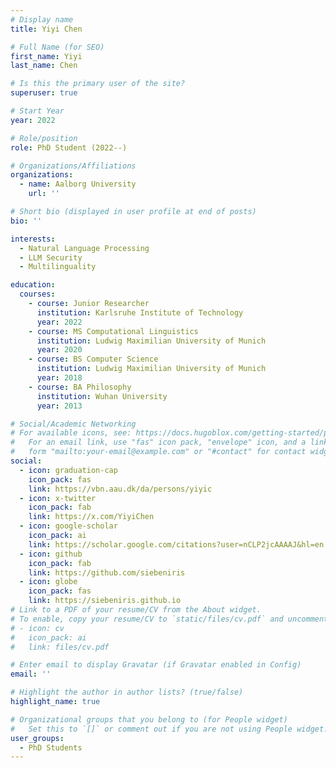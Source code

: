 ```yaml
---
# Display name
title: Yiyi Chen

# Full Name (for SEO)
first_name: Yiyi
last_name: Chen

# Is this the primary user of the site?
superuser: true

# Start Year
year: 2022

# Role/position
role: PhD Student (2022--)

# Organizations/Affiliations
organizations:
  - name: Aalborg University
    url: ''

# Short bio (displayed in user profile at end of posts)
bio: ''

interests:
  - Natural Language Processing
  - LLM Security
  - Multilinguality

education:
  courses:
    - course: Junior Researcher
      institution: Karlsruhe Institute of Technology
      year: 2022
    - course: MS Computational Linguistics
      institution: Ludwig Maximilian University of Munich
      year: 2020
    - course: BS Computer Science
      institution: Ludwig Maximilian University of Munich
      year: 2018
    - course: BA Philosophy
      institution: Wuhan University
      year: 2013

# Social/Academic Networking
# For available icons, see: https://docs.hugoblox.com/getting-started/page-builder/#icons
#   For an email link, use "fas" icon pack, "envelope" icon, and a link in the
#   form "mailto:your-email@example.com" or "#contact" for contact widget.
social:
  - icon: graduation-cap
    icon_pack: fas
    link: https://vbn.aau.dk/da/persons/yiyic
  - icon: x-twitter
    icon_pack: fab
    link: https://x.com/YiyiChen
  - icon: google-scholar
    icon_pack: ai
    link: https://scholar.google.com/citations?user=nCLP2jcAAAAJ&hl=en
  - icon: github
    icon_pack: fab
    link: https://github.com/siebeniris
  - icon: globe
    icon_pack: fas
    link: https://siebeniris.github.io
# Link to a PDF of your resume/CV from the About widget.
# To enable, copy your resume/CV to `static/files/cv.pdf` and uncomment the lines below.
# - icon: cv
#   icon_pack: ai
#   link: files/cv.pdf

# Enter email to display Gravatar (if Gravatar enabled in Config)
email: ''

# Highlight the author in author lists? (true/false)
highlight_name: true

# Organizational groups that you belong to (for People widget)
#   Set this to `[]` or comment out if you are not using People widget.
user_groups:
  - PhD Students
---
```



